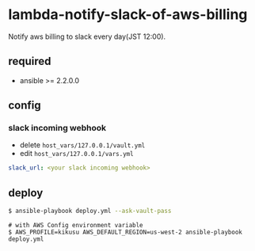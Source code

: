 # lambda-notify-slack-of-aws-billing

Notify aws billing to slack every day(JST 12:00). 

## required
- ansible >= 2.2.0.0

## config
### slack incoming webhook
- delete `host_vars/127.0.0.1/vault.yml`
- edit `host_vars/127.0.0.1/vars.yml`
```yaml
slack_url: <your slack incoming webhook>
```

## deploy
```bash
$ ansible-playbook deploy.yml --ask-vault-pass
```

```
# with AWS Config environment variable
$ AWS_PROFILE=kikusu AWS_DEFAULT_REGION=us-west-2 ansible-playbook deploy.yml
```
